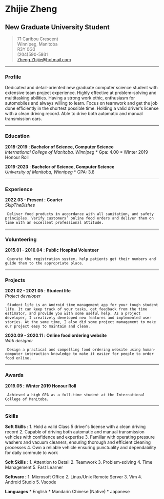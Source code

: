 # Zhijie Zheng
## New Graduate University Student


> 71 Caribou Crescent       
> Winnipeg, Manitoba    
> R3Y 0G3       
> (204)590-5931     
> Zheng.Zhijie@hotmail.com 
 
-----
### Profile
Dedicated and detail-oriented new graduate computer science student with extensive team project experience. Highly effective at problem-solving and multitasking abilities. Having a strong work ethic, enthusiasm for automobiles and always willing to learn. Focus on teamwork and get the job done efficiently in the shortest possible time. Holding a valid driver's license with a clean driving record. Able to drive both automatic and manual transmission cars. 

-----
### Education
**2018-2019**
:    **Bachelor of Science, Computer Science**<br />
     *International College of Manitoba, Winnipeg*
     * Gpa: 4.00
     * Winter 2019 Honour Roll

**2019-2023**
:    **Bachelor of Science, Computer Science**<br />
     *University of Manitoba, Winnipeg*
     * GPA: 3.8
     
-----
### Experience
**2022.03 - Present**
:    **Courier**<br />
     *SkipTheDishes*
     
     Deliver food products in accordance with all sanitation, and safety principles. Verify customers’ online food orders and deliver them on time with an excellent professional attitude.
     
-----
### Volunteering
**2015.01 - 2016.04**
:    **Public Hospital Volunteer**

     Operate the registration system, help patients get their numbers and guide them to the appropriate place.
     
-----
### Projects
**2021.02 - 2021.05**
:    **Student life**<br />
     *Project developer*

     Student life is an Android time management app for your tough student life. It can keep track of your tasks, get feedback from the time estimator, and provide you with some useful help. As a project developer, I creatively developed new features and implemented user stories. At the same time, I also did some project management to make our project easy to maintain and clean.

**2020.09 - 2020.11**
:    **Online food ordering website**<br />
     *Web designer*

     Design a practical and compelling food ordering website using human-computer interaction knowledge to make it easier for people to order food online.

-----
### Awards
**2019.05**
:    **Winter 2019 Honour Roll**

     Achieved a high GPA as a full-time student at the International College of Manitoba.

-----    
### Skills
**Soft Skills**
:
     1.  Hold a valid Class 5 driver's license with a clean driving record
     2.  Capable of driving both automatic and manual transmission vehicles with confidence and expertise 
     3.  Familiar with operating pressure washers and vacuum cleaners, ensuring thorough and efficient cleaning processes
     4.  Own a reliable vehicle ensuring punctuality and dependability for daily commute to work
     
**Soft Skills**
:    1.  Attention to Detail
     2.  Teamwork
     3.  Problem-solving
     4.  Time Management
     5.  Fast Learner
     
**Software**
:    1. Microsoft Office
     2. Linux/Unix Remote Server
     3. Vim
     4. Android Studio
     5. Vscode

**Languages**
     * English
     * Mandarin Chinese (Native)
     * Japanese
